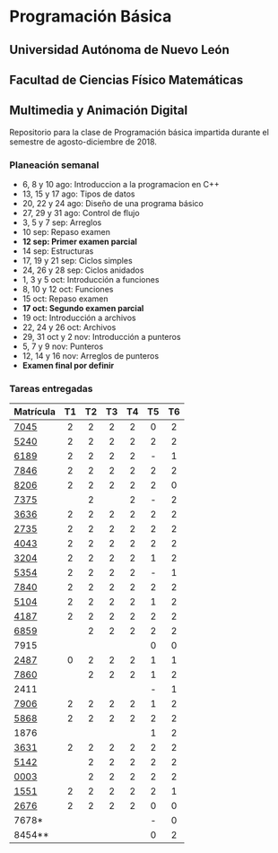 # Programación Básica

## Universidad Autónoma de Nuevo León
## Facultad de Ciencias Físico Matemáticas
## Multimedia y Animación Digital

Repositorio para la clase de Programación básica impartida durante el semestre de agosto-diciembre de 2018.

### Planeación semanal

* 6, 8 y 10 ago: Introduccion a la programacion en C++
* 13, 15 y 17 ago: Tipos de datos
* 20, 22 y 24 ago: Diseño de una programa básico
* 27, 29 y 31 ago: Control de flujo
* 3, 5 y 7 sep: Arreglos
* 10 sep: Repaso examen
* **12 sep: Primer examen parcial**
* 14 sep: Estructuras
* 17, 19 y 21 sep: Ciclos simples
* 24, 26 y 28 sep: Ciclos anidados
* 1, 3 y 5 oct: Introducción a funciones
* 8, 10 y 12 oct: Funciones
* 15 oct: Repaso examen
* **17 oct: Segundo examen parcial**
* 19 oct: Introducción a archivos
* 22, 24 y 26 oct: Archivos
* 29, 31 oct y 2 nov: Introducción a punteros
* 5, 7 y 9 nov: Punteros
* 12, 14 y 16 nov: Arreglos de punteros
* **Examen final por definir**


### Tareas entregadas

| Matrícula                                                            | T1 | T2 | T3 | T4 | T5 | T6 |
|:---------------------------------------------------------------------|:--:|:--:|:--:|:--:|:--:|:--:|
| [7045](https://github.com/Geekerxd/repositorio-de-gonzalo)           | 2  | 2  | 2  | 2  | 0  | 2  |
| [5240](https://github.com/gerardobecerra1/prograbasica2do.)          | 2  | 2  | 2  | 2  | 2  | 2  |
| [6189](https://github.com/Componentlime69/trabajo-PB.git)            | 2  | 2  | 2  | 2  | -  | 1  |
| [7846](https://github.com/DonatoCalvillo/prograbasica)               | 2  | 2  | 2  | 2  | 2  | 2  |
| [8206](https://github.com/FranciscoJavierCamachoAlcala/Prograbacisa) | 2  | 2  | 2  | 2  | 2  | 0  |
| [7375](https://github.com/dlcastrob/Programacion-Basica)             |    | 2  |    | 2  | -  | 2  |
| [3636](https://github.com/IsaiContreras/PogramBasicT)                | 2  | 2  | 2  | 2  | 2  | 2  |
| [2735](https://github.com/JMCorreaGzz/Progra-Basica)                 | 2  | 2  | 2  | 2  | 2  | 2  |
| [4043](https://github.com/NancyCura/ProgramacioonBasica)             | 2  | 2  | 2  | 2  | 2  | 2  |
| [3204](https://github.com/DanielGarciaMazatan/Repositorio)           | 2  | 2  | 2  | 2  | 1  | 2  |
| [5354](https://github.com/ValeriaGzan/PrograBasic)                   | 2  | 2  | 2  | 2  | -  | 1  |
| [7840](https://github.com/Rome1317/Programacion-Basica)              | 2  | 2  | 2  | 2  | 2  | 2  |
| [5104](https://github.com/elangeladri28/Pb-1805104)                  | 2  | 2  | 2  | 2  | 1  | 2  |
| [4187](https://github.com/AlbertoHV23/1814187)                       | 2  | 2  | 2  | 2  | 2  | 2  |
| [6859](https://github.com/AldoIbarra/PBRepositorio1736859.git)       |    | 2  | 2  | 2  | 2  | 2  |
| 7915                                                                 |    |    |    |    | 0  | 0  |
| [2487](https://github.com/emilio33moreno/repositorio-de-Emilio)      | 0  | 2  | 2  | 2  | 1  | 1  |
| [7860](https://github.com/Angel03paredes/Programacion-basica.git)    |    | 2  | 2  | 2  | 1  | 2  |
| 2411                                                                 |    |    |    |    | -  | 1  |
| [7906](https://github.com/luciasarahi/Tarea-2)                       | 2  | 2  | 2  | 2  | 1  | 2  |
| [5868](https://github.com/AlnOsvaldo/PB-1795868)                     | 2  | 2  | 2  | 2  | 2  | 2  |
| 1876                                                                 |    |    |    |    | 1  | 2  |
| [3631](https://github.com/Diego1803631/Tareas)                       | 2  | 2  | 2  | 2  | 2  | 2  |
| [5142](https://github.com/Raycerk/Tareas)                            |    | 2  | 2  | 2  | 2  | 2  |
| [0003](https://bitbucket.org/IssaValeria/programacion/src/master/)   |    | 2  | 2  | 2  | 2  | 2  |
| [1551](https://github.com/VianeyHernandez/Tarea-3)                   | 2  | 2  | 2  | 2  | 2  | 1  |
| [2676](https://github.com/JLeonardoRM/Tareas-PB)                     | 2  | 2  | 2  | 2  | 0  | 0  |
| 7678*                                                                |    |    |    |    | -  | 0  |
| 8454**                                                               |    |    |    |    | 0  | 2  |